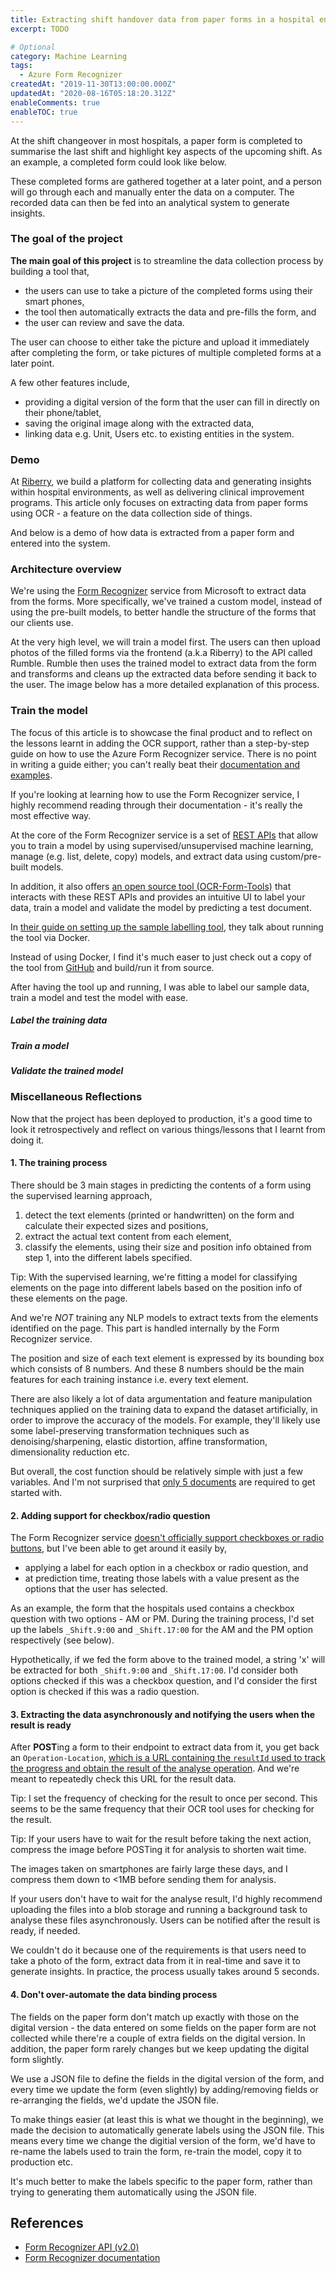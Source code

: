 ```yaml
---
title: Extracting shift handover data from paper forms in a hospital environment
excerpt: TODO

# Optional
category: Machine Learning
tags: 
  - Azure Form Recognizer
createdAt: "2019-11-30T13:00:00.000Z"
updatedAt: "2020-08-16T05:18:20.312Z"
enableComments: true
enableTOC: true
---
```


At the shift changeover in most hospitals, a paper form is completed to summarise the last shift and highlight key aspects of the upcoming shift. As an example, a completed form could look like below.

<asset src="articles/shift-handover-data-extraction/sample-original.jpg" name="An example of a completed Change of Shift Huddle form" newline></asset>

These completed forms are gathered together at a later point, and a person will go through each and manually enter the data on a computer. The recorded data can then be fed into an analytical system to generate insights.

### The goal of the project

**The main goal of this project** is to streamline the data collection process by building a tool that,

- the users can use to take a picture of the completed forms using their smart phones,
- the tool then automatically extracts the data and pre-fills the form, and
- the user can review and save the data.

The user can choose to either take the picture and upload it immediately after completing the form, or take pictures of multiple completed forms at a later point.

A few other features include,

- providing a digital version of the form that the user can fill in directly on their phone/tablet,
- saving the original image along with the extracted data,
- linking data e.g. Unit, Users etc. to existing entities in the system.

### Demo

At [Riberry](https://riberry.health), we build a platform for collecting data and generating insights within hospital environments, as well as delivering clinical improvement programs. This article only focuses on extracting data from paper forms using OCR - a feature on the data collection side of things.

And below is a demo of how data is extracted from a paper form and entered into the system.

<asset src="articles/shift-handover-data-extraction/ocr.gif" name="Extracting data from a Change of Shift Huddle form" newline></asset>

### Architecture overview

We're using the [Form Recognizer](https://azure.microsoft.com/en-au/services/cognitive-services/form-recognizer/) service from Microsoft to extract data from the forms. More specifically, we've trained a custom model, instead of using the pre-built models, to better handle the structure of the forms that our clients use.

At the very high level, we will train a model first. The users can then upload photos of the filled forms via the frontend (a.k.a Riberry) to the API called Rumble. Rumble then uses the trained model to extract data from the form and transforms and cleans up the extracted data before sending it back to the user. The image below has a more detailed explanation of this process.

<asset src="articles/shift-handover-data-extraction/architecture.png" name="Architecture Overview" newline></asset>

### Train the model

<b-alert variant="info" show>
<p>The focus of this article is to showcase the final product and to reflect on the lessons learnt in adding the OCR support, rather than a step-by-step guide on how to use the Azure Form Recognizer service. There is no point in writing a guide either; you can't really beat their <a href="https://docs.microsoft.com/en-us/azure/cognitive-services/form-recognizer/?branch=release-build-cogserv-forms-recognizer" target="_blank">documentation and examples</a>.</p>

<p>If you're looking at learning how to use the Form Recognizer service, I highly recommend reading through their documentation - it's really the most effective way.</p>
</b-alert>

At the core of the Form Recognizer service is a set of [REST APIs](https://westus2.dev.cognitive.microsoft.com/docs/services/form-recognizer-api-v2/operations/AnalyzeWithCustomForm) that allow you to train a model by using supervised/unsupervised machine learning, manage (e.g. list, delete, copy) models, and extract data using custom/pre-built models.

In addition, it also offers [an open source tool (OCR-Form-Tools)](https://github.com/microsoft/OCR-Form-Tools) that interacts with these REST APIs and provides an intuitive UI to label your data, train a model and validate the model by predicting a test document.

<b-alert variant="info" show>
<p>In <a href="https://docs.microsoft.com/en-us/azure/cognitive-services/form-recognizer/quickstarts/label-tool?tabs=v2-0#set-up-the-sample-labeling-tool" target="_blank"> their guide on setting up the sample labelling tool</a>, they talk about running the tool via Docker.</p>

<p>Instead of using Docker, I find it's much easer to just check out a copy of the tool from <a href="https://github.com/microsoft/OCR-Form-Tools" target="_blank">GitHub</a> and build/run it from source.</p>
</b-alert>

After having the tool up and running, I was able to label our sample data, train a model and test the model with ease.

<b-carousel controls indicators fade :interval="0">
  <b-carousel-slide>
    <div class="bg-gradient py-2 text-center rounded">
      <h5 class="text-light">Label the training data</h5>
    </div>
    <template v-slot:img>
      <asset src="articles/shift-handover-data-extraction/labelling-tool-labelling.png" name="Label the training data" no-zoom></asset>
    </template>
  </b-carousel-slide>
  <b-carousel-slide>
    <div class="bg-gradient py-2 text-center rounded">
      <h5 class="text-light">Train a model</h5>
    </div>
    <template v-slot:img>
      <asset src="articles/shift-handover-data-extraction/labelling-tool-train-result.png" name="Train a model" no-zoom></asset>
    </template>
  </b-carousel-slide>
  <b-carousel-slide>
    <div class="bg-gradient py-2 text-center rounded">
      <h5 class="text-light">Validate the trained model</h5>
    </div>
    <template v-slot:img>
      <asset src="articles/shift-handover-data-extraction/labelling-tool-prediction.png" name="Validate the trained model" no-zoom></asset>
    </template>
  </b-carousel-slide>
</b-carousel>

### Miscellaneous Reflections

Now that the project has been deployed to production, it's a good time to look it retrospectively and reflect on various things/lessons that I learnt from doing it.

#### 1. The training process

There should be 3 main stages in predicting the contents of a form using the supervised learning approach,

1. detect the text elements (printed or handwritten) on the form and calculate their expected sizes and positions,
2. extract the actual text content from each element,
3. classify the elements, using their size and position info obtained from step 1, into the different labels specified.

<b-alert variant="success" show>
<p><span class="font-weight-bold">Tip</span>: With the supervised learning, we're fitting a model for classifying elements on the page into different labels based on the position info of these elements on the page.</p>

<p>And we're <em class="font-weight-bold">NOT</em> training any NLP models to extract texts from the elements identified on the page. This part is handled internally by the Form Recognizer service.</p>
</b-alert>

The position and size of each text element is expressed by its bounding box which consists of 8 numbers. And these 8 numbers should be the main features for each training instance i.e. every text element.

There are also likely a lot of data argumentation and feature manipulation techniques applied on the training data to expand the dataset artificially, in order to improve the accuracy of the models. For example, they'll likely use some label-preserving transformation techniques such as denoising/sharpening, elastic distortion, affine transformation, dimensionality reduction etc.

But overall, the cost function should be relatively simple with just a few variables. And I'm not surprised that [only 5 documents](https://docs.microsoft.com/en-us/azure/cognitive-services/form-recognizer/overview#custom-models) are required to get started with.

#### 2. Adding support for checkbox/radio question

The Form Recognizer service [doesn't officially support checkboxes or radio buttons](https://docs.microsoft.com/en-us/azure/cognitive-services/form-recognizer/overview#input-requirements), but I've been able to get around it easily by,

- applying a label for each option in a checkbox or radio question, and
- at prediction time, treating those labels with a value present as the options that the user has selected.

As an example, the form that the hospitals used contains a checkbox question with two options - AM or PM. During the training process, I'd set up the labels <code>_Shift.9:00</code> and <code>_Shift.17:00</code> for the AM and the PM option respectively (see below).  

<asset src="articles/shift-handover-data-extraction/add-checkbox-support.png" name="Add support for checkbox" newline></asset>

Hypothetically, if we fed the form above to the trained model, a string 'x' will be extracted for both <code>_Shift.9:00</code> and <code>_Shift.17:00</code>. I'd consider both options checked if this was a checkbox question, and I'd consider the first option is checked if this was a radio question.

#### 3. Extracting the data asynchronously and notifying the users when the result is ready

After **POST**ing a form to their endpoint to extract data from it, you get back an `Operation-Location`, [which is a URL containing the `resultId` used to track the progress and obtain the result of the analyse operation](https://westus2.dev.cognitive.microsoft.com/docs/services/form-recognizer-api-v2/operations/AnalyzeWithCustomForm). And we're meant to repeatedly check this URL for the result data.

<b-alert variant="success" show>
<div><span class="font-weight-bold">Tip</span>: I set the frequency of checking for the result to once per second. This seems to be the same frequency that their OCR tool uses for checking for the result.</div>
</b-alert>

<b-alert variant="success" show>
<p><span class="font-weight-bold">Tip</span>: If your users have to wait for the result before taking the next action, compress the image before <span>POSTing</span> it for analysis to shorten wait time.</p>

<div>The images taken on smartphones are fairly large these days, and I compress them down to <1MB before sending them for analysis. </div>
</b-alert>

If your users don't have to wait for the analyse result, I'd highly recommend uploading the files into a blob storage and running a background task to analyse these files asynchronously. Users can be notified after the result is ready, if needed.

We couldn't do it because one of the requirements is that users need to take a photo of the form, extract data from it in real-time and save it to generate insights. In practice, the process usually takes around 5 seconds.

#### 4. Don't over-automate the data binding process

The fields on the paper form don't match up exactly with those on the digital version - the data entered on some fields on the paper form are not collected while there're a couple of extra fields on the digital version. In addition, the paper form rarely changes but we keep updating the digital form slightly.

We use a JSON file to define the fields in the digital version of the form, and every time we update the form (even slightly) by adding/removing fields or re-arranging the fields, we'd update the JSON file.

To make things easier (at least this is what we thought in the beginning),  we made the decision to automatically generate labels using the JSON file. This means every time we change the digitial version of the form, we'd have to re-name the labels used to train the form, re-train the model, copy it to production etc.

It's much better to make the labels specific to the paper form, rather than trying to generating them automatically using the JSON file.

## References

- [Form Recognizer API (v2.0)](https://westus2.dev.cognitive.microsoft.com/docs/services/form-recognizer-api-v2/operations/AnalyzeWithCustomForm)
- [Form Recognizer documentation](https://docs.microsoft.com/en-us/azure/cognitive-services/form-recognizer/?branch=release-build-cogserv-forms-recognizer)
